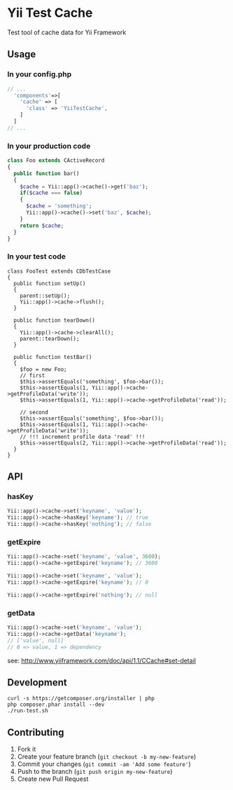 # Yii Test Cache

Test tool of cache data for Yii Framework

## Usage

### In your config.php

```php
// ...
  'components'=>[
    'cache' => [
      'class' => 'YiiTestCache',
    ]
  ]
// ...
```

### In your production code

```php
class Foo extends CActiveRecord
{
  public function bar()
  {
    $cache = Yii::app()->cache()->get('baz');
    if($cache === false)
    {
      $cache = 'something';
      Yii::app()->cache()->set('baz', $cache);
    }
    return $cache;
  }
}
```

### In your test code

```
class FooTest extends CDbTestCase
{
  public function setUp()
  {
    parent::setUp();
    Yii::app()->cache->flush();
  }

  public function tearDown()
  {
    Yii::app()->cache->clearAll();
    parent::tearDown();
  }

  public function testBar()
  {
    $foo = new Foo;
    // first
    $this->assertEquals('something', $foo->bar());
    $this->assertEquals(1, Yii::app()->cache->getProfileData('write'));
    $this->assertEquals(1, Yii::app()->cache->getProfileData('read'));

    // second
    $this->assertEquals('something', $foo->bar());
    $this->assertEquals(1, Yii::app()->cache->getProfileData('write'));
    // !!! increment profile data 'read' !!!
    $this->assertEquals(2, Yii::app()->cache->getProfileData('read'));
  }
}
```

## API

### hasKey

```php
Yii::app()->cache->set('keyname', 'value');
Yii::app()->cache->hasKey('keyname'); // true
Yii::app()->cache->hasKey('nothing'); // false
```

### getExpire

```php
Yii::app()->cache->set('keyname', 'value', 3600);
Yii::app()->cache->getExpire('keyname'); // 3600

Yii::app()->cache->set('keyname', 'value');
Yii::app()->cache->getExpire('keyname'); // 0

Yii::app()->cache->getExpire('nothing'); // null
```

### getData

```php
Yii::app()->cache->set('keyname', 'value');
Yii::app()->cache->getData('keyname');
// ['value', null]
// 0 => value, 1 => dependency
```

see: http://www.yiiframework.com/doc/api/1.1/CCache#set-detail

## Development

```
curl -s https://getcomposer.org/installer | php
php composer.phar install --dev
./run-test.sh
```

## Contributing

1. Fork it
2. Create your feature branch (`git checkout -b my-new-feature`)
3. Commit your changes (`git commit -am 'Add some feature'`)
4. Push to the branch (`git push origin my-new-feature`)
5. Create new Pull Request
